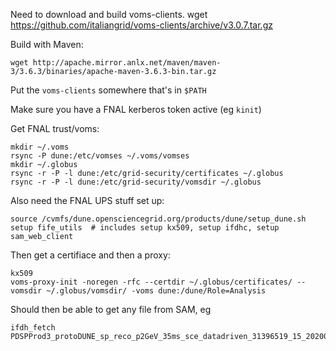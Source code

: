 
Need to download and build voms-clients.
    wget https://github.com/italiangrid/voms-clients/archive/v3.0.7.tar.gz

Build with Maven:

    wget http://apache.mirror.anlx.net/maven/maven-3/3.6.3/binaries/apache-maven-3.6.3-bin.tar.gz

  
Put the `voms-clients` somewhere that's in `$PATH`

Make sure you have a FNAL kerberos token active (eg `kinit`)

Get FNAL trust/voms:

    mkdir ~/.voms
    rsync -P dune:/etc/vomses ~/.voms/vomses
    mkdir ~/.globus
    rsync -r -P -l dune:/etc/grid-security/certificates ~/.globus
    rsync -r -P -l dune:/etc/grid-security/vomsdir ~/.globus

Also need the FNAL UPS stuff set up:

    source /cvmfs/dune.opensciencegrid.org/products/dune/setup_dune.sh
    setup fife_utils  # includes setup kx509, setup ifdhc, setup sam_web_client

Then get a certifiace and then a proxy:

    kx509
    voms-proxy-init -noregen -rfc --certdir ~/.globus/certificates/ --vomsdir ~/.globus/vomsdir/ -voms dune:/dune/Role=Analysis


Should then be able to get any file from SAM, eg

    ifdh_fetch PDSPProd3_protoDUNE_sp_reco_p2GeV_35ms_sce_datadriven_31396519_15_20200426T005537_Pandora_Events.pndr

